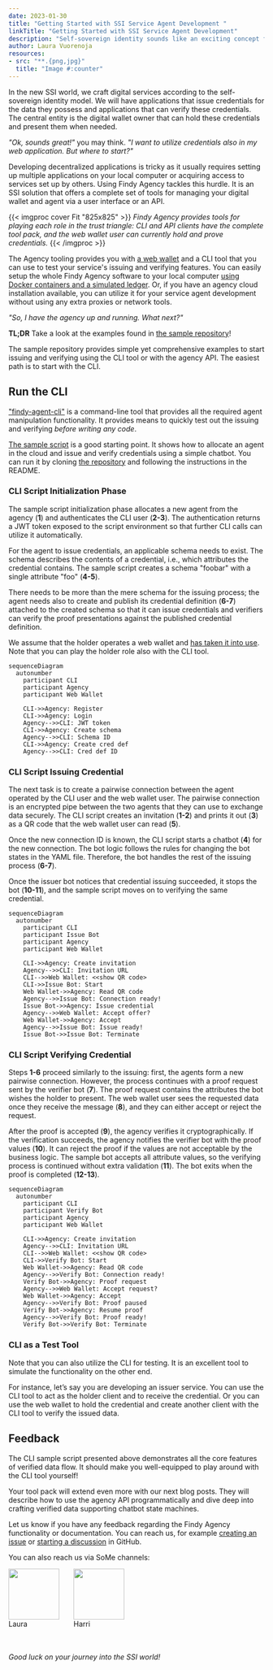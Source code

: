 ```yaml
---
date: 2023-01-30
title: "Getting Started with SSI Service Agent Development "
linkTitle: "Getting Started with SSI Service Agent Development"
description: "Self-sovereign identity sounds like an exciting concept for most, but starting with the development may seem overwhelming. We have gathered simple samples that get you full speed towards integrating the SSI functionality into your application."
author: Laura Vuorenoja
resources:
- src: "**.{png,jpg}"
  title: "Image #:counter"
---
```


In the new SSI world, we craft digital services according to the self-sovereign identity model.
We will have applications that issue credentials for the data they possess and applications
that can verify these credentials. The central entity is the digital wallet owner
that can hold these credentials and present them when needed.

*"Ok, sounds great!"* you may think.
 *"I want to utilize credentials also in my web application. But where to start?"*

Developing decentralized applications is tricky as it usually requires setting up
multiple applications on your local computer or acquiring access to services set up by others.
Using Findy Agency tackles this hurdle. It is an SSI solution that offers
a complete set of tools for managing your digital wallet and agent via a user interface or an API.

{{< imgproc cover Fit "825x825" >}}
<em>Findy Agency provides tools for playing each role in the trust triangle: CLI and API clients
have the complete tool pack, and the web wallet user can currently hold and prove credentials.
</em>
{{< /imgproc >}}

The Agency tooling provides you with [a web wallet](https://github.com/findy-network/findy-wallet-pwa)
and a CLI tool that you can use to test
your service's issuing and verifying features. You can easily setup the whole Findy Agency
software to your local computer [using Docker containers and a simulated ledger](https://github.com/findy-network/findy-wallet-pwa/tree/dev/tools/env#agency-setup-for-local-development).
Or, if you have an agency cloud installation available, you can utilize it for your
service agent development without using any extra proxies or network tools.

*"So, I have the agency up and running. What next?"*

**TL;DR** Take a look at the examples found in [the sample repository](https://github.com/findy-network/identity-hackathon-2023)!

The sample repository provides simple yet comprehensive examples to start issuing and verifying
using the CLI tool or with the agency API. The easiest path is to start with the CLI.

## Run the CLI

["findy-agent-cli"](https://github.com/findy-network/findy-agent-cli)
is a command-line tool that provides all the required
agent manipulation functionality. It provides means to quickly test out
the issuing and verifying *before writing any code*.

[The sample script](https://github.com/findy-network/identity-hackathon-2023/tree/master/cli#cli-example)
is a good starting point. It shows how to allocate an agent in the cloud
and issue and verify credentials using a simple chatbot. You can run it by cloning [the repository](https://github.com/findy-network/identity-hackathon-2023)
and following the instructions in the README.

### CLI Script Initialization Phase

The sample script initialization phase allocates a new agent from the agency (**1**)
and authenticates the CLI user (**2-3**). The authentication returns a JWT token
exposed to the script environment so that further CLI calls can utilize it
automatically.

For the agent to issue credentials, an applicable schema needs to exist.
The schema describes the contents of a credential, i.e., which attributes the credential contains.
The sample script creates a schema "foobar" with a single attribute "foo" (**4-5**).

There needs to be more than the mere schema for the issuing process; the agent needs also to create
and publish its credential definition (**6-7**) attached to the created schema so that it can issue
credentials and verifiers can verify the proof presentations against the published credential definition.

We assume that the holder operates a web wallet and [has taken it into use](https://github.com/findy-network/findy-wallet-pwa#registerlogin).
Note that you can play the holder role also with the CLI tool.

```mermaid
sequenceDiagram
  autonumber
    participant CLI
    participant Agency
    participant Web Wallet

    CLI->>Agency: Register
    CLI->>Agency: Login
    Agency-->>CLI: JWT token
    CLI->>Agency: Create schema
    Agency-->>CLI: Schema ID
    CLI->>Agency: Create cred def
    Agency-->>CLI: Cred def ID
```

### CLI Script Issuing Credential

The next task is to create a pairwise connection between the agent operated by the CLI user
and the web wallet user. The pairwise connection is an encrypted pipe between the two
agents that they can use to exchange data securely. The CLI script creates an invitation (**1-2**)
and prints it out (**3**) as a QR code that the web wallet user can read (**5**).

Once the new connection ID is known, the CLI script starts a chatbot (**4**) for the new connection.
The bot logic follows the rules for changing the bot states in the YAML file. Therefore,
the bot handles the rest of the issuing process (**6-7**).

Once the issuer bot notices that credential issuing succeeded, it stops the bot (**10-11**), and
the sample script moves on to verifying the same credential.

```mermaid
sequenceDiagram
  autonumber
    participant CLI
    participant Issue Bot
    participant Agency
    participant Web Wallet

    CLI->>Agency: Create invitation
    Agency-->>CLI: Invitation URL
    CLI-->>Web Wallet: <<show QR code>
    CLI->>Issue Bot: Start
    Web Wallet->>Agency: Read QR code
    Agency-->>Issue Bot: Connection ready!
    Issue Bot->>Agency: Issue credential
    Agency-->>Web Wallet: Accept offer?
    Web Wallet->>Agency: Accept
    Agency-->>Issue Bot: Issue ready!
    Issue Bot->>Issue Bot: Terminate
```

### CLI Script Verifying Credential

Steps **1-6** proceed similarly to the issuing: first, the agents form a new pairwise connection.
However, the process continues with a proof request sent by the verifier bot (**7**). The proof request
contains the attributes the bot wishes the holder to present. The web wallet user sees
the requested data once they receive the message (**8**), and they can either accept or reject the request.

After the proof is accepted (**9**), the agency verifies it cryptographically.
If the verification succeeds, the agency notifies the verifier bot with the proof values (**10**).
It can reject the proof if the values are not acceptable by the business logic.
The sample bot accepts all attribute values, so the verifying process is continued
without extra validation (**11**).
The bot exits when the proof is completed (**12-13**).

```mermaid
sequenceDiagram
  autonumber
    participant CLI
    participant Verify Bot
    participant Agency
    participant Web Wallet

    CLI->>Agency: Create invitation
    Agency-->>CLI: Invitation URL
    CLI-->>Web Wallet: <<show QR code>
    CLI->>Verify Bot: Start
    Web Wallet->>Agency: Read QR code
    Agency-->>Verify Bot: Connection ready!
    Verify Bot->>Agency: Proof request
    Agency-->>Web Wallet: Accept request?
    Web Wallet->>Agency: Accept
    Agency-->>Verify Bot: Proof paused
    Verify Bot->>Agency: Resume proof
    Agency-->>Verify Bot: Proof ready!
    Verify Bot->>Verify Bot: Terminate
```

### CLI as a Test Tool

Note that you can also utilize the CLI for testing.
It is an excellent tool to simulate the functionality on the other end.

For instance, let’s say you are developing an issuer service.
You can use the CLI tool to act as the holder client and to receive the credential.
Or you can use the web wallet to hold the credential
and create another client with the CLI tool to verify the issued data.

## Feedback

The CLI sample script presented above demonstrates all the core features of verified data flow.
It should make you well-equipped to play around with the CLI tool yourself!

Your tool pack will extend even more with our next blog posts.
They will describe how to use the agency API programmatically
and dive deep into crafting verified data supporting chatbot state machines.

Let us know if you have any feedback regarding
the Findy Agency functionality or documentation.
You can reach us, for example [creating an issue](https://github.com/findy-network/findy-agent/issues)
or [starting a discussion](https://github.com/findy-network/findy-agent/discussions) in GitHub.

You can also reach us via SoMe channels:

<div style="display: flex">
<span>
<img src="https://avatars.githubusercontent.com/u/29113682?v=4%22" width="100"/>
<div>Laura</div>
<div><a href="https://github.com/lauravuo/" target="_blank" rel="noopener noreferer"><i class="fab fa-github ml-2 "></i></a>
<a href="https://www.linkedin.com/in/lauravuorenoja/" target="_blank" rel="noopener noreferer"><i class="fab fa-linkedin ml-2 "></i></a>
<a href="https://fosstodon.org/@lauravuo" target="_blank" rel="noopener noreferer"><i class="fab fa-mastodon ml-2 "></i></a>
<a href="https://twitter.com/vuorenoja" target="_blank" rel="noopener noreferer"><i class="fab fa-twitter ml-2 "></i></a></div>
</span><span style="padding-left: 2em">
<img src="https://avatars.githubusercontent.com/u/11439212?v=4" width="100">
<div>Harri</div>
<div><a href="https://github.com/lainio/" target="_blank" rel="noopener noreferer"><i class="fab fa-github ml-2 "></i></a>
<a href="https://www.linkedin.com/in/harrilainio/" target="_blank" rel="noopener noreferer"><i class="fab fa-linkedin ml-2 "></i></a>
<a href="https://twitter.com/harrilainio" target="_blank" rel="noopener noreferer"><i class="fab fa-twitter ml-2 "></i></a></div>
</span></div><br><br>

*Good luck on your journey into the SSI world!*
